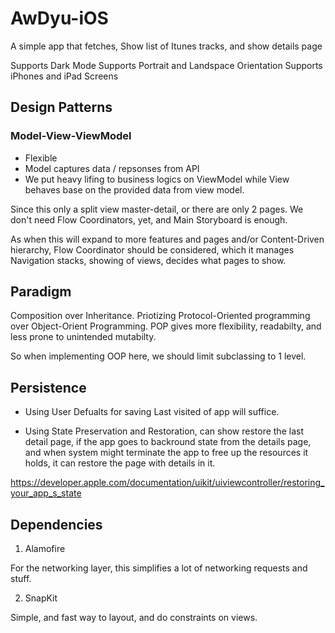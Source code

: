 # AwDyu-iOS
A simple app that fetches, Show list of Itunes tracks, and show details page

Supports Dark Mode
Supports Portrait and Landspace Orientation
Supports iPhones and iPad Screens


## Design Patterns

### Model-View-ViewModel
- Flexible 
- Model captures data / repsonses from API
- We put heavy lifing to business logics on ViewModel while View behaves base on the provided data from view model.


Since this only a split view master-detail, or there are only 2 pages. We don't need Flow Coordinators, yet, and Main Storyboard is enough. 

As when this will expand to more features and pages and/or Content-Driven hierarchy, Flow Coordinator should be considered, which it manages Navigation stacks, showing of views, decides what pages to show.


## Paradigm

Composition over Inheritance.
Priotizing Protocol-Oriented programming over Object-Orient Programming.
POP gives more flexibility, readabilty, and less prone to unintended mutabilty.

So when implementing OOP here, we should limit subclassing to 1 level.


## Persistence

- Using User Defualts for saving Last visited of app will suffice.

- Using State Preservation and Restoration, can show restore the last detail page, if the app goes to backround state from the details page, and when system might terminate the app to free up the resources it holds, it can restore the page with details in it.

https://developer.apple.com/documentation/uikit/uiviewcontroller/restoring_your_app_s_state 


## Dependencies

1. Alamofire

For the networking layer, this simplifies a lot of networking requests and stuff.

2. SnapKit

Simple, and fast way to layout, and do constraints on views.
